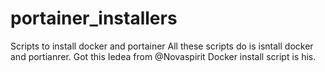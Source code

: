 # portainer_installers
Scripts to install docker and portainer
All these scripts do is isntall docker and portianrer. Got this Iedea from @Novaspirit
Docker install script is his. 
